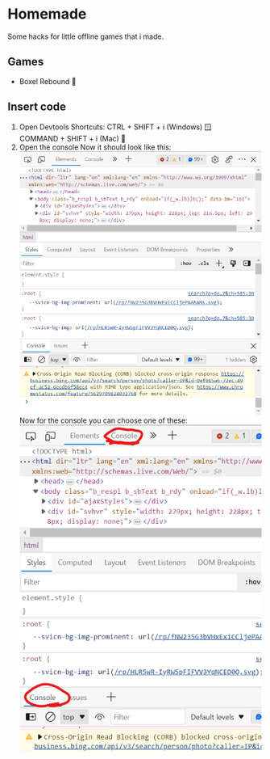 # Homemade
Some hacks for little offline games that i made.

## Games
- Boxel Rebound 🎲

## Insert code
1. Open Devtools
Shortcuts: CTRL + SHIFT + i (Windows) 🪟 \
           COMMAND + SHIFT + i (Mac) 🍎
2. Open the console
Now it should look like this:
![alt text](Images/devtools.png "Title")
Now for the console you can choose one of these:
![alt text](Images/console.png "Title")
